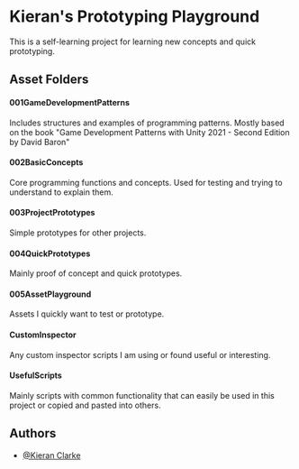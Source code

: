 # Kieran's Prototyping Playground

This is a self-learning project for learning new concepts and quick prototyping.

## Asset Folders

#### 001GameDevelopmentPatterns
Includes structures and examples of programming patterns. Mostly based on the book "Game Development Patterns with Unity 2021 - Second Edition by David Baron"

#### 002BasicConcepts 
Core programming functions and concepts. Used for testing and trying to understand to explain them. 

#### 003ProjectPrototypes
Simple prototypes for other projects.

#### 004QuickPrototypes
Mainly proof of concept and quick prototypes.

#### 005AssetPlayground
Assets I quickly want to test or prototype.

#### CustomInspector
Any custom inspector scripts I am using or found useful or interesting.

#### UsefulScripts
Mainly scripts with common functionality that can easily be used in this project or copied and pasted into others.

## Authors

- [@Kieran Clarke](https://github.com/KanserReverie)

